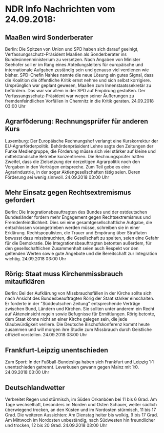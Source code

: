 # NDR Info Nachrichten vom 24.09.2018:


## Maaßen wird Sonderberater
Berlin: Die Spitzen von Union und SPD haben sich darauf geeinigt, Verfassungsschutz-Präsident Maaßen als Sonderberater ins Bundesinnenministerium zu versetzen. Nach Angaben von Minister Seehofer soll er im Rang eines Abteilungsleiters für europäische und internationale Aufgaben zuständig sein und genauso viel verdienen wie bisher. SPD-Chefin Nahles nannte die neue Lösung ein gutes Signal, dass die Koalition die öffentliche Kritik ernst nehme und sich selbst korrigiere. Ursprünglich war geplant gewesen, Maaßen zum Innenstaatssekretär zu befördern. Das war vor allem in der SPD auf Empörung gestoßen. Der Verfassungsschutz-Präsident war wegen seiner Äußerungen zu fremdenfeindlichen Vorfällen in Chemnitz in die Kritik geraten. 24.09.2018 03:00 Uhr 

## Agrarföderung: Rechnungsprüfer für anderen Kurs
Luxemburg: Der Europäische Rechnungshof verlangt eine Kurskorrektur der EU-Agrarförderpolitik. Behördenpräsident Lehne sagte den Zeitungen der Funke Mediengruppe, die Förderung müsse sich viel stärker auf kleine und mittelständische Betriebe konzentrieren. Die Rechnungsprüfer hätten Zweifel, dass die Zielsetzung der derzeitigen Agrarpolitik noch den Vorgaben in den Verträgen entspreche. Zum Teil gebe es eine Agrarindustrie, in der sogar Aktiengesellschaften tätig seien. Deren Förderung sei wenig sinnvoll. 24.09.2018 03:00 Uhr 

## Mehr Einsatz gegen Rechtsextremismus gefordert
Berlin: Die Integrationsbeauftragten des Bundes und der ostdeutschen Bundesländer fordern mehr Engagement gegen Rechtsextremismus und Fremdenfeindlichkeit. Dies sei eine gesamtgesellschaftliche Aufgabe, die entschlossen vorangetrieben werden müsse, schreiben sie in einer Erklärung. Rechtspopulisten, die Trauer und Empörung über Straftaten bewusst dazu missbrauchten, die Gesellschaft zu spalten, seien eine Gefahr für die Demokratie. Die Integrationsbeauftragten betonten außerdem, für den gesellschaftlichen Zusammenhalt seien auch Respekt vor den geltenden Werten sowie gute Angebote und die Bereitschaft zur Integration wichtig. 24.09.2018 03:00 Uhr 

## Rörig: Staat muss Kirchenmissbrauch mitaufklären
Berlin: Bei der Aufklärung von Missbrauchsfällen in der Kirche sollte sich nach Ansicht des Bundesbeauftragten Rörig der Staat stärker einschalten. Er forderte in der "Süddeutschen Zeitung" entsprechende Verträge zwischen Bund, Ländern und Kirchen. Sie sollten unter anderem ein Recht auf Akteneinsicht regeln sowie Befugnisse für Ermittlungen. Rörig betonte, dem Staat könne nicht an einer Kirche gelegen sein, die jede Glaubwürdigkeit verliere. Die Deutsche Bischofskonferenz kommt heute zusammen und will morgen ihre Studie zum Missbrauch durch Geistliche offiziell vorstellen. 24.09.2018 03:00 Uhr 

## Frankfurt-Leipzig unentschieden
Zum Sport: In der Fußball-Bundesliga haben sich Frankfurt und Leipzig 1:1 unentschieden getrennt. Leverkusen gewann gegen Mainz mit 1:0. 24.09.2018 03:00 Uhr 

## Deutschlandwetter
Verbreitet Regen und stürmisch, im Süden Orkanböen bei 11 bis 6 Grad. Am Tage wechselhaft, besonders im Norden und Osten Schauer, weiter südlich überwiegend trocken, an den Küsten und im Nordosten stürmisch, 11 bis 17 Grad. Die weiteren Aussichten: Am Dienstag heiter bis wolkig, 9 bis 17 Grad. Am Mittwoch im Nordosten unbeständig, nach Südwesten hin freundlicher und trocken, 12 bis 20 Grad. 24.09.2018 03:00 Uhr 
